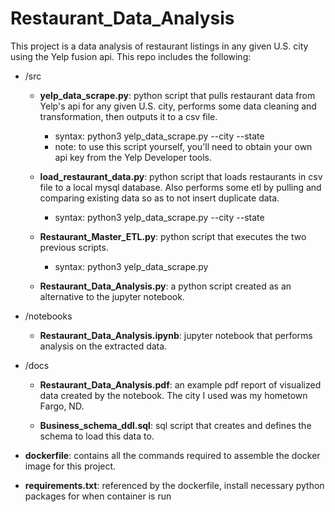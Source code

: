 # Restaurant_Data_Analysis
This project is a data analysis of restaurant listings in any given U.S. city using the Yelp fusion api. This repo includes the following:
- /src
	- **yelp_data_scrape.py**: python script that pulls restaurant data from Yelp's api for any given U.S. city, performs some data cleaning and transformation, then outputs it to a csv file.
		- syntax: python3 yelp_data_scrape.py --city <city> --state <state>
		- note: to use this script yourself, you'll need to obtain your own api key from the Yelp Developer tools.

	- **load_restaurant_data.py**: python script that loads restaurants in csv file to a local mysql database. Also performs some etl by pulling and comparing existing data so as to not insert duplicate data.
		- syntax: python3 yelp_data_scrape.py --city <city> --state <state>

	- **Restaurant_Master_ETL.py**: python script that executes the two previous scripts.
		- syntax: python3 yelp_data_scrape.py <city> <state>

	- **Restaurant_Data_Analysis.py**: a python script created as an alternative to the jupyter notebook.

- /notebooks
	- **Restaurant_Data_Analysis.ipynb**: jupyter notebook that performs analysis on the extracted data.
 
- /docs
	- **Restaurant_Data_Analysis.pdf**: an example pdf report of visualized data created by the notebook. The city I used was my hometown Fargo, ND.

   	- **Business_schema_ddl.sql**: sql script that creates and defines the schema to load this data to.
	
- **dockerfile**: contains all the commands required to assemble the docker image for this project.

- **requirements.txt**: referenced by the dockerfile, install necessary python packages for when container is run
